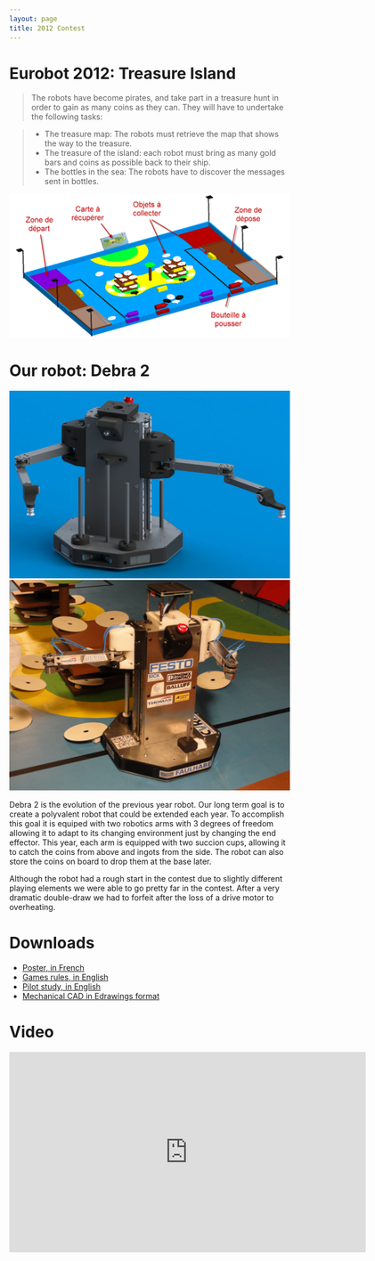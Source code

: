 ```yaml
---
layout: page
title: 2012 Contest
---
```

# Eurobot 2012: Treasure Island
> The robots have become pirates, and take part in a treasure hunt in order to gain as many coins as they can.
> They will have to undertake the following tasks:

> * The treasure map: The robots must retrieve the map that shows the way to the treasure.
> * The treasure of the island: each robot must bring as many gold bars and coins as possible back to their ship.
> * The bottles in the sea: The robots have to discover the messages sent in bottles.

![2012 Table](/images/2012/table_2012.png)


# Our robot: Debra 2

![Debra in CAD](/images/2012/debra.jpg)
![Debra on the table](/images/2012/debra2.jpg)

Debra 2 is the evolution of the previous year robot.
Our long term goal is to create a polyvalent robot that could be extended each year.
To accomplish this goal it is equiped with two robotics arms with 3 degrees of freedom allowing it to adapt to its changing environment just by changing the end effector.
This year, each arm is equipped with two succion cups, allowing it to catch the coins from above and ingots from the side.
The robot can also store the coins on board to drop them at the base later.

Although the robot had a rough start in the contest due to slightly different playing elements we were able to go pretty far in the contest.
After a very dramatic double-draw we had to forfeit after the loss of a drive motor to overheating.

# Downloads
* [Poster, in French](/ressources/poster/cvra-2012.pdf)
* [Games rules, in English](/ressources/rules/2012.pdf)
* [Pilot study, in English](/ressources/pilot-study/2012.pdf)
* [Mechanical CAD in Edrawings format](/ressources/cad/debra-2012.easm)

# Video
<div class="ytvideo">
<iframe width="640" height="360" src="https://www.youtube.com/embed/PhVcI_p32UQ" frameborder="0" allowfullscreen></iframe>
</div>
